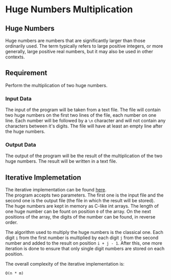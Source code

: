 # Huge Numbers Multiplication

## Huge Numbers

Huge numbers are numbers that are significantly larger than those ordinarily used. The term typically refers to large positive integers, or more generally, large positive real numbers, but it may also be used in other contexts.

## Requirement

Perform the multiplication of two huge numbers.

### Input Data

The input of the program will be taken from a text file. The file will contain two huge numbers on the first two lines of the file, each number on one line. Each number will be followed by a `\n` character and will not contain any characters between it's digits. The file will have at least an empty line after the huge numbers.

### Output Data

The output of the program will be the result of the multiplication of the two huge numbers. The result will be written in a text file.

## Iterative Implemetation

The iterative implementation can be found [here](iterative.c).  
The program accepts two parameters. The first one is the input file and the second one is the output file (the file in which the result will be stored).  
The huge numbers are kept in memory as C-like int arrays. The length of one huge number can be fount on position `0` of the array. On the next positions of the array, the digits of the number can be found, in reverse order.  

The algorithm used to multiply the huge numbers is the classical one. Each digit `i` from the first number is multiplied by each digit `j` from the second number and added to the result on position `i + j - 1`. After this, one more iteration is done to ensure that only single digit numbers are stored on each position.  

The overall complexity of the iterative implementation is:
```
O(n * m)
```
